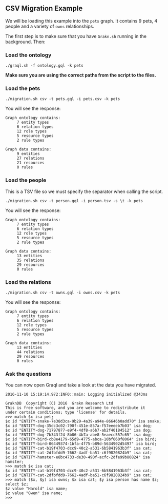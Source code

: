 ## CSV Migration Example

We will be loading this example into the `pets` graph. It contains 9 pets, 4 people and a variety of `owns` relationships.

The first step is to make sure that you have `Grakn.sh` running in the background. Then:

### Load the ontology

```
./graql.sh -f ontology.gql -k pets
```

**Make sure you are using the correct paths from the script to the files.**

### Load the pets

```
./migration.sh csv -t pets.gql -i pets.csv -k pets
```

You will see the response:

```
Graph ontology contains:
	 7 entity types
	 6 relation types
	 12 role types
	 5 resource types
	 2 rule types

Graph data contains:
	 9 entities
	 27 relations
	 21 resources
	 0 rules
```

### Load the people

This is a TSV file so we must specify the separator when calling the script.

```
./migration.sh csv -t person.gql -i person.tsv -s \t -k pets
```

You will see the response:

```
Graph ontology contains:
	 7 entity types
	 6 relation types
	 12 role types
	 5 resource types
	 2 rule types

Graph data contains:
	 13 entities
	 35 relations
	 29 resources
	 0 rules
```

### Load the relations

```
./migration.sh csv -t owns.gql -i owns.csv -k pets
```

You will see the response:

```
Graph ontology contains:
	 7 entity types
	 6 relation types
	 12 role types
	 5 resource types
	 2 rule types

Graph data contains:
	 13 entities
	 44 relations
	 29 resources
	 0 rules
```

### Ask the questions

You can now open Graql and take a look at the data you have migrated.

```
2016-11-10 15:19:14.972:INFO::main: Logging initialized @343ms

GraknDB  Copyright (C) 2016  Grakn Research Ltd
This is free software, and you are welcome to redistribute it
under certain conditions; type 'license' for details.
>>> match $x isa pet;
$x id "ENTITY-snake-7e38d3ca-9b29-4a39-a94e-86646b0add70" isa snake;
$x id "ENTITY-dog-35dc3c02-790f-451e-857a-f57eeeeb7b03" isa dog;
$x id "ENTITY-dog-71797877-e9f4-4df8-a6b7-ab2f40184512" isa dog;
$x id "ENTITY-dog-7b343f24-8b86-4b7a-abe8-5eaecc557c65" isa dog;
$x id "ENTITY-bird-cb8e4179-65d9-4775-abca-10bf060f8064" isa bird;
$x id "ENTITY-bird-06449374-1bfa-4f75-b89d-5634902d5497" isa bird;
$x id "ENTITY-cat-b19f4703-dcc9-40c2-a531-6b5841963b3f" isa cat;
$x id "ENTITY-cat-2dfbfdd9-7662-4adf-ba51-c6f9820824b9" isa cat;
$x id "ENTITY-hamster-e8bc4733-de30-490f-acfc-2dfe99b80824" isa hamster;
>>> match $x isa cat;
$x id "ENTITY-cat-b19f4703-dcc9-40c2-a531-6b5841963b3f" isa cat;
$x id "ENTITY-cat-2dfbfdd9-7662-4adf-ba51-c6f9820824b9" isa cat;
>>> match ($x, $y) isa owns; $x isa cat; $y isa person has name $z; select $z;
$z value "Harold" isa name;
$z value "Gwen" isa name;
>>>
```